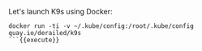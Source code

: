 Let's launch K9s using Docker:


```
docker run -ti -v ~/.kube/config:/root/.kube/config quay.io/derailed/k9s
```{{execute}}

